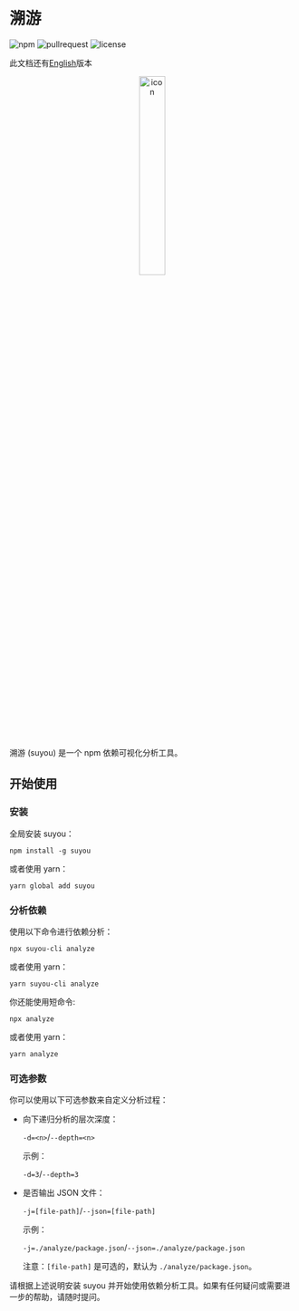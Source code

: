 # 溯游

![npm](https://img.shields.io/npm/v/suyou?label=npm%20version&logo=npm)
![pullrequest](https://img.shields.io/github/issues-pr/LunaSekiii/npm-package-analysis-tool)
![license](https://img.shields.io/npm/l/suyou)

此文档还有[English](./README.md)版本

<p align="center"> <img src="https://s2.loli.net/2023/08/29/Xcb4AKrTDE7gPfk.png" alt="icon" width="30%" /> </p>

溯游 (suyou) 是一个 npm 依赖可视化分析工具。

## 开始使用

### 安装

全局安装 suyou：

```shell
npm install -g suyou
```

或者使用 yarn：

```shell
yarn global add suyou
```

### 分析依赖

使用以下命令进行依赖分析：

```shell
npx suyou-cli analyze
```

或者使用 yarn：

```shell
yarn suyou-cli analyze
```

你还能使用短命令:

```shell
npx analyze
```

或者使用 yarn：

```shell
yarn analyze
```

### 可选参数

你可以使用以下可选参数来自定义分析过程：

-   向下递归分析的层次深度：

    `-d=<n>`/`--depth=<n>`

    示例：

    `-d=3`/`--depth=3`

-   是否输出 JSON 文件：

    `-j=[file-path]`/`--json=[file-path]`

    示例：

    `-j=./analyze/package.json`/`--json=./analyze/package.json`

    注意：`[file-path]` 是可选的，默认为 `./analyze/package.json`。

请根据上述说明安装 suyou 并开始使用依赖分析工具。如果有任何疑问或需要进一步的帮助，请随时提问。
